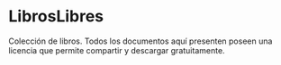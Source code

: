 # LibrosLibres

Colección de libros.
Todos los documentos aquí presenten poseen una licencia que permite compartir y descargar gratuitamente.
